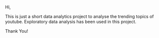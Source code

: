Hi,

This is just a short data analytics project to analyse the trending topics of youtube.
Exploratory data analysis has been used in this project.

Thank You!
